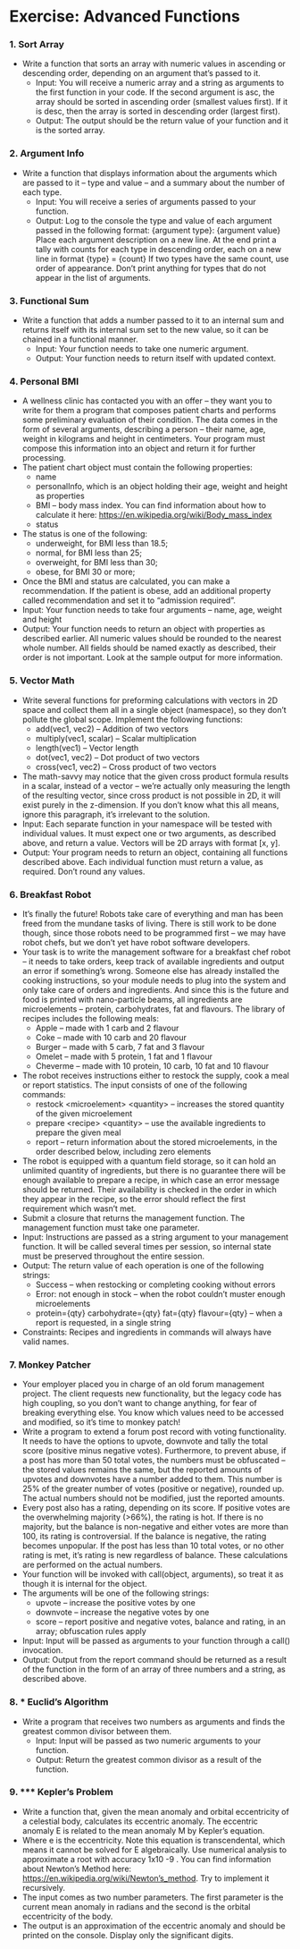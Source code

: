 Exercise: Advanced Functions
==================================

### 1. Sort Array
* Write a function that sorts an array with numeric values in ascending or descending order, depending on an
argument that’s passed to it.
  * Input: You will receive a numeric array and a string as arguments to the first function in your code. If the second argument
is asc, the array should be sorted in ascending order (smallest values first). If it is desc, then the array is sorted in
descending order (largest first).
  * Output: The output should be the return value of your function and it is the sorted array.

### 2. Argument Info
* Write a function that displays information about the arguments which are passed to it – type and value – and a
summary about the number of each type.
  * Input: You will receive a series of arguments passed to your function.
  * Output: Log to the console the type and value of each argument passed in the following format:
{argument type}: {argument value}
Place each argument description on a new line. At the end print a tally with counts for each type in descending
order, each on a new line in format {type} = {count} If two types have the same count, use order of
appearance. Don’t print anything for types that do not appear in the list of arguments.

### 3. Functional Sum
* Write a function that adds a number passed to it to an internal sum and returns itself with its internal sum set to
the new value, so it can be chained in a functional manner.
  * Input: Your function needs to take one numeric argument.
  * Output: Your function needs to return itself with updated context.

### 4. Personal BMI
* A wellness clinic has contacted you with an offer – they want you to write for them a program that composes
patient charts and performs some preliminary evaluation of their condition. The data comes in the form of several
arguments, describing a person – their name, age, weight in kilograms and height in centimeters. Your program
must compose this information into an object and return it for further processing.
* The patient chart object must contain the following properties:
    * name
    * personalInfo, which is an object holding their age, weight and height as properties
    * BMI – body mass index. You can find information about how to calculate it here:
https://en.wikipedia.org/wiki/Body_mass_index
    * status
* The status is one of the following:
  * underweight, for BMI less than 18.5;
  * normal, for BMI less than 25;
  * overweight, for BMI less than 30;
  * obese, for BMI 30 or more;
* Once the BMI and status are calculated, you can make a recommendation. If the patient is obese, add an additional
property called recommendation and set it to “admission required”.
* Input: Your function needs to take four arguments – name, age, weight and height
* Output: Your function needs to return an object with properties as described earlier. All numeric values should be rounded
to the nearest whole number. All fields should be named exactly as described, their order is not important. Look at
the sample output for more information.

### 5. Vector Math
* Write several functions for preforming calculations with vectors in 2D space and collect them all in a
single object (namespace), so they don’t pollute the global scope. Implement the following functions:
  * add(vec1, vec2) – Addition of two vectors
  * multiply(vec1, scalar) – Scalar multiplication
  * length(vec1) – Vector length
  * dot(vec1, vec2) – Dot product of two vectors
  * cross(vec1, vec2) – Cross product of two vectors
* The math-savvy may notice that the given cross product formula results in a scalar, instead of a vector – we’re
actually only measuring the length of the resulting vector, since cross product is not possible in 2D, it will exist
purely in the z-dimension. If you don’t know what this all means, ignore this paragraph, it’s irrelevant to the
solution.
* Input: Each separate function in your namespace will be tested with individual values. It must expect one or two
arguments, as described above, and return a value. Vectors will be 2D arrays with format [x, y].
* Output: Your program needs to return an object, containing all functions described above. Each individual function must
return a value, as required. Don’t round any values.

### 6. Breakfast Robot
* It’s finally the future! Robots take care of everything and man has been freed from the mundane tasks of living. There
is still work to be done though, since those robots need to be programmed first – we may have robot chefs, but we
don’t yet have robot software developers.
* Your task is to write the management software for a breakfast chef robot – it needs to take orders, keep track of
available ingredients and output an error if something’s wrong. Someone else has already installed the cooking
instructions, so your module needs to plug into the system and only take care of orders and ingredients. And since
this is the future and food is printed with nano-particle beams, all ingredients are microelements – protein,
carbohydrates, fat and flavours. The library of recipes includes the following meals:
  * Apple – made with 1 carb and 2 flavour
  * Coke – made with 10 carb and 20 flavour
  * Burger – made with 5 carb, 7 fat and 3 flavour
  * Omelet – made with 5 protein, 1 fat and 1 flavour
  * Cheverme – made with 10 protein, 10 carb, 10 fat and 10 flavour
* The robot receives instructions either to restock the supply, cook a meal or report statistics. The input consists of
one of the following commands:
  * restock <microelement\> <quantity\> – increases the stored quantity of the given microelement
  * prepare <recipe\> <quantity\> – use the available ingredients to prepare the given meal
  * report – return information about the stored microelements, in the order described below, including zero
elements
* The robot is equipped with a quantum field storage, so it can hold an unlimited quantity of ingredients, but there is
no guarantee there will be enough available to prepare a recipe, in which case an error message should be returned.
Their availability is checked in the order in which they appear in the recipe, so the error should reflect the first
requirement which wasn’t met.
* Submit a closure that returns the management function. The management function must take one parameter.
* Input: Instructions are passed as a string argument to your management function. It will be called several times per
session, so internal state must be preserved throughout the entire session.
* Output: The return value of each operation is one of the following strings:
    * Success – when restocking or completing cooking without errors
    * Error: not enough <ingredient> in stock – when the robot couldn’t muster enough
microelements
    * protein={qty} carbohydrate={qty} fat={qty} flavour={qty} – when a report is requested, in
a single string
* Constraints: Recipes and ingredients in commands will always have valid names.

### 7. Monkey Patcher
* Your employer placed you in charge of an old forum management project. The client requests new functionality, but
the legacy code has high coupling, so you don’t want to change anything, for fear of breaking everything else. You
know which values need to be accessed and modified, so it’s time to monkey patch!
* Write a program to extend a forum post record with voting functionality. It needs to have the options to upvote,
downvote and tally the total score (positive minus negative votes). Furthermore, to prevent abuse, if a post has
more than 50 total votes, the numbers must be obfuscated – the stored values remains the same, but the reported
amounts of upvotes and downvotes have a number added to them. This number is 25% of the greater number of
votes (positive or negative), rounded up. The actual numbers should not be modified, just the reported amounts.
* Every post also has a rating, depending on its score. If positive votes are the overwhelming majority (&gt;66%), the
rating is hot. If there is no majority, but the balance is non-negative and either votes are more than 100, its rating is
controversial. If the balance is negative, the rating becomes unpopular. If the post has less than 10 total votes,
or no other rating is met, it’s rating is new regardless of balance. These calculations are performed on the actual
numbers.
* Your function will be invoked with call(object, arguments), so treat it as though it is internal for the object.
* The arguments will be one of the following strings:
  * upvote – increase the positive votes by one
  * downvote – increase the negative votes by one
  * score – report positive and negative votes, balance and rating, in an array; obfuscation rules apply
* Input: Input will be passed as arguments to your function through a call() invocation.
* Output: Output from the report command should be returned as a result of the function in the form of an array of three
numbers and a string, as described above.

### 8. * Euclid’s Algorithm
* Write a program that receives two numbers as arguments and finds the greatest common divisor between them.
  * Input: Input will be passed as two numeric arguments to your function.
  * Output: Return the greatest common divisor as a result of the function.

### 9. *** Kepler’s Problem
* Write a function that, given the mean anomaly and orbital eccentricity of a celestial body, calculates its eccentric
anomaly. The eccentric anomaly E is related to the mean anomaly M by Kepler’s equation.
* Where e is the eccentricity. Note this equation is transcendental, which means it cannot be solved for E
algebraically. Use numerical analysis to approximate a root with accuracy 1x10 -9 . You can find information about
Newton’s Method here: https://en.wikipedia.org/wiki/Newton’s_method. Try to implement it recursively.
* The input comes as two number parameters. The first parameter is the current mean anomaly in radians and the
second is the orbital eccentricity of the body.
* The output is an approximation of the eccentric anomaly and should be printed on the console. Display only the
significant digits.
